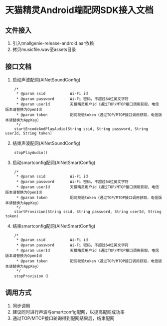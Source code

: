 # 天猫精灵Android端配网SDK接入文档

## 文件接入
1. 引入tmallgenie-release-android.aar依赖
2. 拷贝musicfile.wav至assets目录

## 接口文档
1. 启动声波配网(AINetSoundConfig)
```
    /*
     * @param ssid           Wi-Fi id
     * @param password       Wi-Fi 密码，不超过64位英文字符
     * @param userId         天猫精灵用户id（通过TOP/MTOP接口调用获取，电信版本请替换为OpenId）
     * @param token          配网校验token（通过TOP/MTOP接口调用获取，电信版本请替换为AppKey）
     */
    startEncodeAndPlayAudio(String ssid, String password, String userId, String token)
```
2. 结束声波配网(AINetSoundConfig)
```
    stopPlayAudio()
```
3. 启动smartconfig配网(AINetSmartConfig)
```
    /*
     * @param ssid           Wi-Fi id
     * @param password       Wi-Fi 密码，不超过64位英文字符
     * @param userId         天猫精灵用户id（通过TOP/MTOP接口调用获取，电信版本请替换为OpenId）
     * @param token          配网校验token（通过TOP/MTOP接口调用获取，电信版本请替换为AppKey）
     */
    startProvision(String ssid, String password, String userId, String token)
```
4. 结束smartconfig配网(AINetSmartConfig)
```
    /*
     * @param ssid           Wi-Fi id
     * @param password       Wi-Fi 密码，不超过64位英文字符
     * @param userId         天猫精灵用户id（通过TOP/MTOP接口调用获取，电信版本请替换为OpenId）
     * @param token          配网校验token（通过TOP/MTOP接口调用获取，电信版本请替换为AppKey）
     */
    stopProvision（）
```

## 调用方式
1. 同步调用
2. 建议同时进行声波与smartconfig配网，以提高配网成功率
3. 通过TOP/MTOP接口轮询得到配网结果后，结束配网
